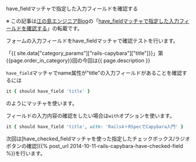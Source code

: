 have_fieldマッチャで指定した入力フィールドを確認する

※ この記事は[江の島エンジニアBlog](http://blog.enogineer.com/)の「[have_fieldマッチャで指定した入力フィールドを確認する](http://blog.enogineer.com/2014/10/11/rails-capybara-have-field/)」の転載です。

フォームの入力フィールドをhave_fieldマッチャで確認テストを行います。

「{{ site.data["category_params"]["rails-capybara"]["title"]}}」第{{page.order_in_category}}回の今回は{{ page.description }}

`have_field`マッチャでname属性が"title"の入力フィールドがあることを確認するには

```ruby
it { should have_field 'title' }
```

のようにマッチャを使います。

フィールドの入力内容の確認をしたい場合は`with`オプションを使います。

```ruby
it { should have_field 'title', with: 'Rails4＋RSpecでCapybara入門' }
```

次回は[have_checked_fieldマッチャを使った指定したチェックボックス/ラジオボタンの確認]({% post_url 2014-10-11-rails-capybara-have-checked-field %})を行います。
